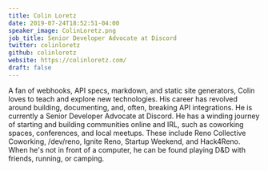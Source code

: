 ```yaml
---
title: Colin Loretz
date: 2019-07-24T18:52:51-04:00
speaker_image: ColinLoretz.png
job_title: Senior Developer Advocate at Discord
twitter: colinloretz
github: colinloretz
website: https://colinloretz.com/
draft: false
---
```


A fan of webhooks, API specs, markdown, and static site generators, Colin loves to teach and explore new technologies. His career has revolved around building, documenting, and, often, breaking API integrations. He is currently a Senior Developer Advocate at Discord. He has a winding journey of starting and building communities online and IRL, such as coworking spaces, conferences, and local meetups. These include Reno Collective Coworking, /dev/reno, Ignite Reno, Startup Weekend, and Hack4Reno. When he's not in front of a computer, he can be found playing D&D with friends, running, or camping.
